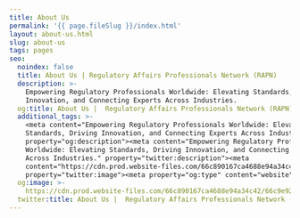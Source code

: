 ```yaml
---
title: About Us
permalink: '{{ page.fileSlug }}/index.html'
layout: about-us.html
slug: about-us
tags: pages
seo:
  noindex: false
  title: About Us | Regulatory Affairs Professionals Network (RAPN)
  description: >-
    Empowering Regulatory Professionals Worldwide: Elevating Standards, Driving
    Innovation, and Connecting Experts Across Industries.
  og:title: About Us |  Regulatory Affairs Professionals Network (RAPN)
  additional_tags: >-
    <meta content="Empowering Regulatory Professionals Worldwide: Elevating
    Standards, Driving Innovation, and Connecting Experts Across Industries."
    property="og:description"><meta content="Empowering Regulatory Professionals
    Worldwide: Elevating Standards, Driving Innovation, and Connecting Experts
    Across Industries." property="twitter:description"><meta
    content="https://cdn.prod.website-files.com/66c890167ca4688e94a34c42/66c9e923fdfb4395bce9c260_Navy%20And%20Grey%20Classic%20Initials%20Attorney%20Law%20Logo%20Design%20(1)-p-800.png"
    property="twitter:image"><meta property="og:type" content="website">
  og:image: >-
    https://cdn.prod.website-files.com/66c890167ca4688e94a34c42/66c9e923fdfb4395bce9c260_Navy%20And%20Grey%20Classic%20Initials%20Attorney%20Law%20Logo%20Design%20(1)-p-800.png
  twitter:title: About Us |  Regulatory Affairs Professionals Network (RAPN)
---
```



